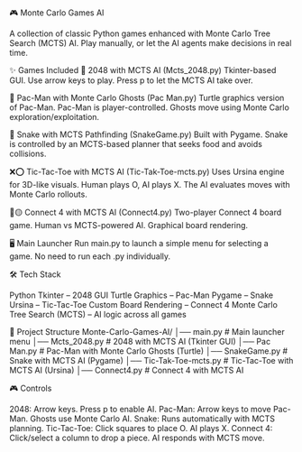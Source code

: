 🎮 Monte Carlo Games AI

A collection of classic Python games enhanced with Monte Carlo Tree Search (MCTS) AI.
Play manually, or let the AI agents make decisions in real time.

✨ Games Included
🧩 2048 with MCTS AI (Mcts_2048.py)
Tkinter-based GUI.
Use arrow keys to play.
Press p to let the MCTS AI take over.

👻 Pac-Man with Monte Carlo Ghosts (Pac Man.py)
Turtle graphics version of Pac-Man.
Pac-Man is player-controlled.
Ghosts move using Monte Carlo exploration/exploitation.

🐍 Snake with MCTS Pathfinding (SnakeGame.py)
Built with Pygame.
Snake is controlled by an MCTS-based planner that seeks food and avoids collisions.

❌⭕ Tic-Tac-Toe with MCTS AI (Tic-Tak-Toe-mcts.py)
Uses Ursina engine for 3D-like visuals.
Human plays O, AI plays X.
The AI evaluates moves with Monte Carlo rollouts.

🔴🟡 Connect 4 with MCTS AI (Connect4.py)
Two-player Connect 4 board game.
Human vs MCTS-powered AI.
Graphical board rendering.

🖥️ Main Launcher
Run main.py to launch a simple menu for selecting a game.
No need to run each .py individually.

🛠️ Tech Stack

Python
Tkinter – 2048 GUI
Turtle Graphics – Pac-Man
Pygame – Snake
Ursina – Tic-Tac-Toe
Custom Board Rendering – Connect 4
Monte Carlo Tree Search (MCTS) – AI logic across all games

📂 Project Structure
Monte-Carlo-Games-AI/
│── main.py                # Main launcher menu
│── Mcts_2048.py           # 2048 with MCTS AI (Tkinter GUI)
│── Pac Man.py             # Pac-Man with Monte Carlo Ghosts (Turtle)
│── SnakeGame.py           # Snake with MCTS AI (Pygame)
│── Tic-Tak-Toe-mcts.py    # Tic-Tac-Toe with MCTS AI (Ursina)
│── Connect4.py            # Connect 4 with MCTS AI

🎮 Controls

2048: Arrow keys. Press p to enable AI.
Pac-Man: Arrow keys to move Pac-Man. Ghosts use Monte Carlo AI.
Snake: Runs automatically with MCTS planning.
Tic-Tac-Toe: Click squares to place O. AI plays X.
Connect 4: Click/select a column to drop a piece. AI responds with MCTS move.
